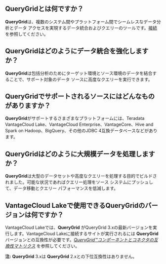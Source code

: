 ## QueryGridとは何ですか？


**QueryGrid**は、複数のシステム間やプラットフォーム間でシームレスなデータ分析とデータ アクセスを実現するデータ統合およびクエリーのツールです。[接続](cdg1689098187313.md) を参照してください。

## QueryGridはどのようにデータ統合を強化しますか？


**QueryGrid**は包括分析のためにターゲット環境とソース環境のデータを結合することで、サポート対象のデータ ソースに高度なクエリーを実行できます。

## QueryGridでサポートされるソースにはどんなものがありますか？


**QueryGrid**がサポートするさまざまなプラットフォームには、Teradata VantageCloud Lake、VantageCloud Enterprise、VantageCore、Hive and Spark on Hadoop、BigQuery、その他のJDBC 4互換データベースなどがあります。

## QueryGridはどのように大規模データを処理しますか？


**QueryGrid**は大型のデータセットや高度なクエリーを処理する目的でビルドされました。可能な状況であればクエリー処理をソース システムにプッシュして、データ移動とクエリー パフォーマンスを低減します。

## VantageCloud Lakeで使用できるQueryGridのバージョンは何ですか？


VantageCloud Lakeでは、**QueryGrid** がQueryGrid 3.xの最新バージョンを実行します。VantageCloud Lakeに接続するサイトが実行されるには **QueryGrid** バージョンとの互換性が必要です。[*QueryGrid™コンポーネントとコネクタの互換性マトリクス*](https://docs.teradata.com/access/sources/dita/map?dita:mapPath=wue1554808920847.ditamap&utm_source=console&utm_medium=iph) を参照してください。

**注:** **QueryGrid** 3.xは **QueryGrid** 2.xとの下位互換性はありません。

